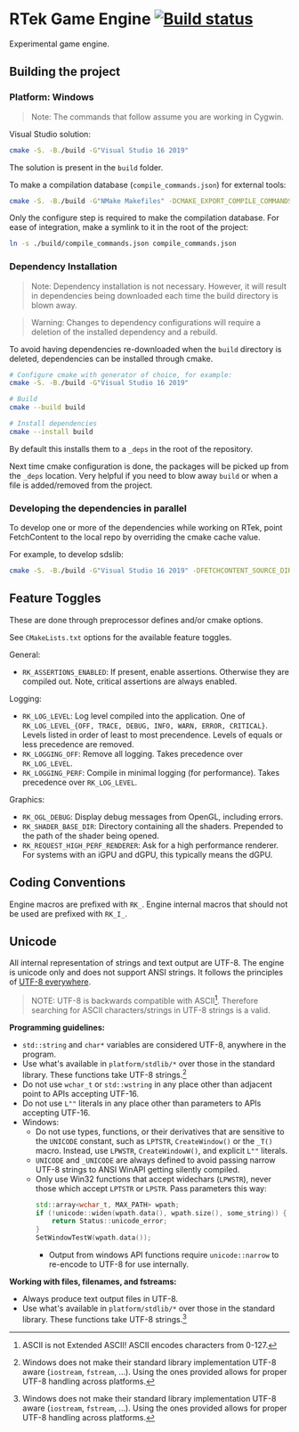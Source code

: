 # RTek Game Engine [![Build status](https://ci.appveyor.com/api/projects/status/vhg77c4q2dan0l16?svg=true)](https://ci.appveyor.com/project/sdsmith/rtek)

Experimental game engine.

## Building the project

### Platform: Windows

> Note: The commands that follow assume you are working in Cygwin.

Visual Studio solution:
```sh
cmake -S. -B./build -G"Visual Studio 16 2019"
```

The solution is present in the `build` folder.

To make a compilation database (`compile_commands.json`) for external tools:
```sh
cmake -S. -B./build -G"NMake Makefiles" -DCMAKE_EXPORT_COMPILE_COMMANDS=ON
```

Only the configure step is required to make the compilation database. For ease of integration, make a symlink to it in the root of the project:
```sh
ln -s ./build/compile_commands.json compile_commands.json
```

### Dependency Installation

> Note: Dependency installation is not necessary. However, it will result in dependencies being downloaded each time the build directory is blown away.

> Warning: Changes to dependency configurations will require a deletion of the installed dependency and a rebuild.

To avoid having dependencies re-downloaded when the `build` directory is deleted, dependencies can be installed through cmake.

```sh
# Configure cmake with generator of choice, for example:
cmake -S. -B./build -G"Visual Studio 16 2019"

# Build
cmake --build build

# Install dependencies
cmake --install build
```

By default this installs them to a `_deps` in the root of the repository.

Next time cmake configuration is done, the packages will be picked up from the `_deps` location. Very helpful if you need to blow away `build` or when a file is added/removed from the project.

### Developing the dependencies in parallel

To develop one or more of the dependencies while working on RTek, point FetchContent to the local repo by overriding the cmake cache value.

For example, to develop sdslib:
```sh
cmake -S. -B./build -G"Visual Studio 16 2019" -DFETCHCONTENT_SOURCE_DIR_SDSLIB=<PATH_TO_REPO_ROOT>
```

## Feature Toggles

These are done through preprocessor defines and/or cmake options.

See `CMakeLists.txt` options for the available feature toggles.

General:
- `RK_ASSERTIONS_ENABLED`: If present, enable assertions. Otherwise they are compiled out. Note, critical assertions are always enabled.

Logging:
- `RK_LOG_LEVEL`: Log level compiled into the application. One of `RK_LOG_LEVEL_{OFF, TRACE, DEBUG, INFO, WARN, ERROR, CRITICAL}`. Levels listed in order of least to most precendence. Levels of equals or less precedence are removed.
- `RK_LOGGING_OFF`: Remove all logging. Takes precedence over `RK_LOG_LEVEL`.
- `RK_LOGGING_PERF`: Compile in minimal logging (for performance). Takes precedence over `RK_LOG_LEVEL`.

Graphics:
- `RK_OGL_DEBUG`: Display debug messages from OpenGL, including errors.
- `RK_SHADER_BASE_DIR`: Directory containing all the shaders. Prepended to the path of the shader being opened.
- `RK_REQUEST_HIGH_PERF_RENDERER`: Ask for a high performance renderer. For systems with an iGPU and dGPU, this typically means the dGPU.

## Coding Conventions
Engine macros are prefixed with `RK_`. Engine internal macros that should not be used are prefixed with `RK_I_`.

## Unicode

All internal representation of strings and text output are UTF-8. The engine is unicode only and does not support ANSI strings. It follows the principles of [UTF-8 everywhere](https://utf8everywhere.org).

> NOTE: UTF-8 is backwards compatible with ASCII[^not-extended-ascii]. Therefore searching for ASCII characters/strings in UTF-8 strings is a valid.

[^not-extended-ascii]: ASCII is not Extended ASCII! ASCII encodes characters from 0-127.

**Programming guidelines:**
- `std::string` and `char*` variables are considered UTF-8, anywhere in the program.
- Use what's available in `platform/stdlib/*` over those in the standard library. These functions take UTF-8 strings.[^winstdlib-utf8]
- Do not use `wchar_t` or `std::wstring` in any place other than adjacent point to APIs accepting UTF-16.
- Do not use `L""` literals in any place other than parameters to APIs accepting UTF-16.
- Windows:
  - Do not use types, functions, or their derivatives that are sensitive to the `UNICODE` constant, such as `LPTSTR`, `CreateWindow()` or the `_T()` macro. Instead, use `LPWSTR`, `CreateWindowW()`, and explicit `L""` literals.
  - `UNICODE` and `_UNICODE` are always defined to avoid passing narrow UTF-8 strings to ANSI WinAPI getting silently compiled.
  - Only use Win32 functions that accept widechars (`LPWSTR`), never those which accept `LPTSTR` or `LPSTR`. Pass parameters this way:
     ```cpp
     std::array<wchar_t, MAX_PATH> wpath;
     if (!unicode::widen(wpath.data(), wpath.size(), some_string)) {
         return Status::unicode_error;
     }
     SetWindowTestW(wpath.data());
     ```
     - Output from windows API functions require `unicode::narrow` to re-encode to UTF-8 for use internally.

**Working with files, filenames, and fstreams:**
- Always produce text output files in UTF-8.
- Use what's available in `platform/stdlib/*` over those in the standard library. These functions take UTF-8 strings.[^winstdlib-utf8]

[^winstdlib-utf8]: Windows does not make their standard library implementation UTF-8 aware (`iostream`, `fstream`, ...). Using the ones provided allows for proper UTF-8 handling across platforms.
